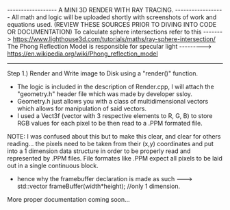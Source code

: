 ------------------  A MINI 3D RENDER WITH RAY TRACING. ------------------
All math and logic will be uploaded shortly with screenshots of work and equations used.
(REVIEW THESE SOURCES PRIOR TO DIVING INTO CODE OR DOCUMENTATION)
To calculate sphere intersections refer to this -------> https://www.lighthouse3d.com/tutorials/maths/ray-sphere-intersection/
The Phong Reflection Model is responsible for specular light ---------> https://en.wikipedia.org/wiki/Phong_reflection_model
__________________________________________________________________________________________________________________________________
Step 1.) Render and Write image to Disk using a "render()" function.
 - The logic is included in the description of Render.cpp, I will attach the "geometry.h" header file which was made by developer ssloy.
 - Geometry.h just allows you with a class of multidimensional vectors which allows for manipulation of said vectors.
 - I used a Vect3f (vector with 3 respective elements to R, G, B) to store RGB values for each pixel to be then read to a .PPM formated file.

NOTE: I was confused about this but to make this clear, and clear for others reading... the pixels need to be taken from their (x,y) coordinates and put into a 1 dimension data structure in order to
be properly read and represented by .PPM files. File formates like .PPM expect all pixels to be laid out in a single continuous block.
 * hence why the framebuffer declaration is made as such ---> std::vector<Vect3f> frameBuffer(width*height); //only 1 dimension. 

More proper documentation coming soon...
